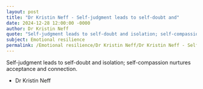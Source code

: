```yaml
---
layout: post
title: "Dr Kristin Neff - Self-judgment leads to self-doubt and"
date: 2024-12-28 12:00:00 -0000
author: Dr Kristin Neff
quote: "Self-judgment leads to self-doubt and isolation; self-compassion nurtures acceptance and connection."
subject: Emotional resilience
permalink: /Emotional resilience/Dr Kristin Neff/Dr Kristin Neff - Self-judgment leads to self-doubt and
---
```


Self-judgment leads to self-doubt and isolation; self-compassion nurtures acceptance and connection.

- Dr Kristin Neff
